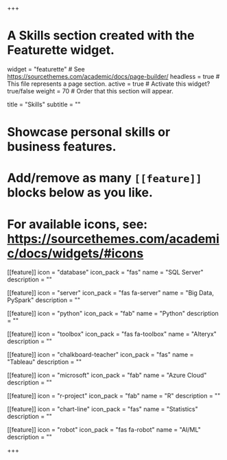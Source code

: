 +++
# A Skills section created with the Featurette widget.
widget = "featurette"  # See https://sourcethemes.com/academic/docs/page-builder/
headless = true  # This file represents a page section.
active = true  # Activate this widget? true/false
weight = 70  # Order that this section will appear.

title = "Skills"
subtitle = ""

# Showcase personal skills or business features.
# 
# Add/remove as many `[[feature]]` blocks below as you like.
# 
# For available icons, see: https://sourcethemes.com/academic/docs/widgets/#icons

[[feature]]
  icon = "database"
  icon_pack = "fas"
  name = "SQL Server"
  description = ""

[[feature]]
  icon = "server"
  icon_pack = "fas fa-server"
  name = "Big Data, PySpark"
  description = ""

[[feature]]
  icon = "python"
  icon_pack = "fab"
  name = "Python"
  description = ""

[[feature]]
  icon = "toolbox"
  icon_pack = "fas fa-toolbox"
  name = "Alteryx"
  description = ""

[[feature]]
  icon = "chalkboard-teacher"
  icon_pack = "fas"
  name = "Tableau"
  description = "" 

[[feature]]
  icon = "microsoft"
  icon_pack = "fab"
  name = "Azure Cloud"
  description = "" 

[[feature]]
  icon = "r-project"
  icon_pack = "fab"
  name = "R"
  description = ""
  
[[feature]]
  icon = "chart-line"
  icon_pack = "fas"
  name = "Statistics"
  description = ""  
   

[[feature]]
  icon = "robot"
  icon_pack = "fas fa-robot"
  name = "AI/ML"
  description = "" 







  
+++
